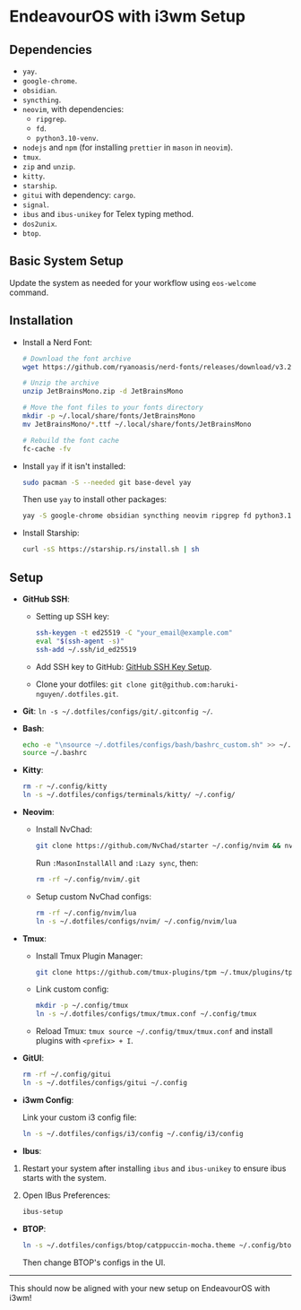 # EndeavourOS with i3wm Setup

## Dependencies

- `yay`.
- `google-chrome`.
- `obsidian`.
- `syncthing`.
- `neovim`, with dependencies:
  - `ripgrep`.
  - `fd`.
  - `python3.10-venv`.
- `nodejs` and `npm` (for installing `prettier` in `mason` in `neovim`).
- `tmux`.
- `zip` and `unzip`.
- `kitty`.
- `starship`.
- `gitui` with dependency: `cargo`.
- `signal`.
- `ibus` and `ibus-unikey` for Telex typing method.
- `dos2unix`.
- `btop`.

## Basic System Setup

Update the system as needed for your workflow using `eos-welcome` command.

## Installation

- Install a Nerd Font:

  ```bash
  # Download the font archive
  wget https://github.com/ryanoasis/nerd-fonts/releases/download/v3.2.1/JetBrainsMono.zip
  
  # Unzip the archive
  unzip JetBrainsMono.zip -d JetBrainsMono
  
  # Move the font files to your fonts directory
  mkdir -p ~/.local/share/fonts/JetBrainsMono
  mv JetBrainsMono/*.ttf ~/.local/share/fonts/JetBrainsMono
  
  # Rebuild the font cache
  fc-cache -fv
  ```

- Install `yay` if it isn't installed:

  ```bash
  sudo pacman -S --needed git base-devel yay
  ```

  Then use `yay` to install other packages:

  ```bash
  yay -S google-chrome obsidian syncthing neovim ripgrep fd python3.10-venv tmux zip unzip kitty nodejs npm signal ibus ibus-unikey dos2unix btop
  ```

- Install Starship:

  ```bash
  curl -sS https://starship.rs/install.sh | sh
  ```

## Setup

- **GitHub SSH**:

  - Setting up SSH key:

    ```bash
    ssh-keygen -t ed25519 -C "your_email@example.com"
    eval "$(ssh-agent -s)"
    ssh-add ~/.ssh/id_ed25519
    ```

  - Add SSH key to GitHub: [GitHub SSH Key Setup](https://docs.github.com/en/authentication/connecting-to-github-with-ssh/adding-a-new-ssh-key-to-your-github-account?platform=linux).
  - Clone your dotfiles: `git clone git@github.com:haruki-nguyen/.dotfiles.git`.

- **Git**: `ln -s ~/.dotfiles/configs/git/.gitconfig ~/`.

- **Bash**:

  ```bash
  echo -e "\nsource ~/.dotfiles/configs/bash/bashrc_custom.sh" >> ~/.bashrc
  source ~/.bashrc
  ```

- **Kitty**:

  ```bash
  rm -r ~/.config/kitty
  ln -s ~/.dotfiles/configs/terminals/kitty/ ~/.config/
  ```

- **Neovim**:

  - Install NvChad:

    ```bash
    git clone https://github.com/NvChad/starter ~/.config/nvim && nvim
    ```

    Run `:MasonInstallAll` and `:Lazy sync`, then:

    ```bash
    rm -rf ~/.config/nvim/.git
    ```

  - Setup custom NvChad configs:

    ```bash
    rm -rf ~/.config/nvim/lua
    ln -s ~/.dotfiles/configs/nvim/ ~/.config/nvim/lua
    ```

- **Tmux**:

  - Install Tmux Plugin Manager:

    ```bash
    git clone https://github.com/tmux-plugins/tpm ~/.tmux/plugins/tpm
    ```

  - Link custom config:

    ```bash
    mkdir -p ~/.config/tmux
    ln -s ~/.dotfiles/configs/tmux/tmux.conf ~/.config/tmux
    ```

  - Reload Tmux: `tmux source ~/.config/tmux/tmux.conf` and install plugins with `<prefix> + I`.

- **GitUI**:

  ```bash
  rm -rf ~/.config/gitui
  ln -s ~/.dotfiles/configs/gitui ~/.config
  ```

- **i3wm Config**:

  Link your custom i3 config file:

  ```bash
  ln -s ~/.dotfiles/configs/i3/config ~/.config/i3/config
  ```

- **Ibus**:

1. Restart your system after installing `ibus` and `ibus-unikey` to ensure ibus starts with the system.
2. Open IBus Preferences:

   ```bash
   ibus-setup
   ```

- **BTOP**:

  ```bash
  ln -s ~/.dotfiles/configs/btop/catppuccin-mocha.theme ~/.config/btop/themes
  ```

  Then change BTOP's configs in the UI.

---

This should now be aligned with your new setup on EndeavourOS with i3wm!

